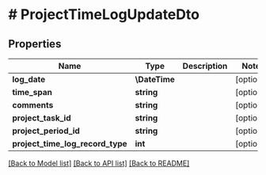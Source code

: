 # # ProjectTimeLogUpdateDto

## Properties

Name | Type | Description | Notes
------------ | ------------- | ------------- | -------------
**log_date** | **\DateTime** |  | [optional]
**time_span** | **string** |  | [optional]
**comments** | **string** |  | [optional]
**project_task_id** | **string** |  | [optional]
**project_period_id** | **string** |  | [optional]
**project_time_log_record_type** | **int** |  | [optional]

[[Back to Model list]](../../README.md#models) [[Back to API list]](../../README.md#endpoints) [[Back to README]](../../README.md)
